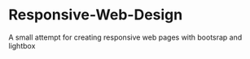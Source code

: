# Responsive-Web-Design
A small attempt for creating responsive web pages with bootsrap and lightbox

